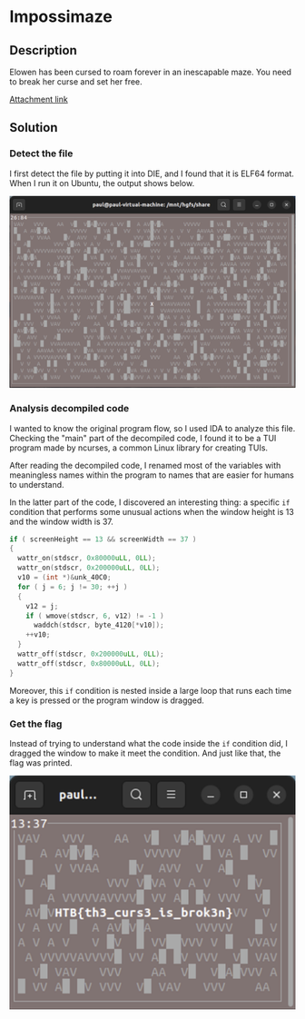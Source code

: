 # Impossimaze

## Description

Elowen has been cursed to roam forever in an inescapable maze. You need to break her curse and set her free.

[Attachment link](../files/rev_impossimaze/main)

## Solution

### Detect the file

I first detect the file by putting it into DIE, and I found that it is ELF64 format. When I run it on Ubuntu, the output shows below.

![image](../files/rev_impossimaze/impossimaze_output.png)

### Analysis decompiled code

I wanted to know the original program flow, so I used IDA to analyze this file. Checking the "main" part of the decompiled code, I found it to be a TUI program made by ncurses, a common Linux library for creating TUIs.

After reading the decompiled code, I renamed most of the variables with meaningless names within the program to names that are easier for humans to understand.

In the latter part of the code, I discovered an interesting thing: a specific `if` condition that performs some unusual actions when the window height is 13 and the window width is 37.

```c
if ( screenHeight == 13 && screenWidth == 37 )
{
  wattr_on(stdscr, 0x80000uLL, 0LL);
  wattr_on(stdscr, 0x200000uLL, 0LL);
  v10 = (int *)&unk_40C0;
  for ( j = 6; j != 30; ++j )
  {
    v12 = j;
    if ( wmove(stdscr, 6, v12) != -1 )
      waddch(stdscr, byte_4120[*v10]);
    ++v10;
  }
  wattr_off(stdscr, 0x200000uLL, 0LL);
  wattr_off(stdscr, 0x80000uLL, 0LL);
}
```

Moreover, this `if` condition is nested inside a large loop that runs each time a key is pressed or the program window is dragged.

### Get the flag

Instead of trying to understand what the code inside the `if` condition did, I dragged the window to make it meet the condition.  And just like that, the flag was printed.

![image](../files/rev_impossimaze/impossimaze_flag.png)
